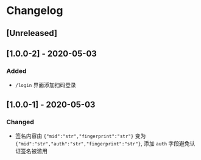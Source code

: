 # Changelog

## [Unreleased]

## [1.0.0-2] - 2020-05-03

### Added

- `/login` 界面添加扫码登录

## [1.0.0-1] - 2020-05-03

### Changed

- 签名内容由 `{"mid":"str","fingerprint":"str"}` 变为 `{"mid":"str","auth":"str","fingerprint":"str"}`, 添加 `auth` 字段避免认证签名被滥用
